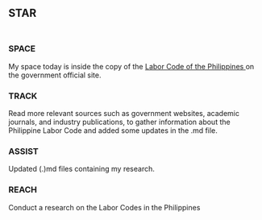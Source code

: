 ## STAR <BR><BR>

### SPACE <BR>
  My space today is inside the copy of the <a href="https://blr.dole.gov.ph/2014/12/11/labor-code-of-the-philippines/"> Labor Code of the Philippines </a>
  on the government official site.

### TRACK <BR>
Read more relevant sources such as government websites, academic journals, and industry publications, to gather information about the Philippine Labor Code
  and added some updates in the .md file.
  
### ASSIST <BR>
Updated (.)md files containing my research.

### REACH <BR>
Conduct a research on the Labor Codes in the Philippines
